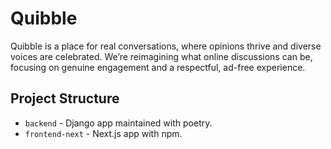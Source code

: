 # Quibble

Quibble is a place for real conversations, where opinions thrive and diverse voices are celebrated. We’re reimagining what online discussions can be, focusing on genuine engagement and a respectful, ad-free experience.

## Project Structure

- `backend` - Django app maintained with poetry.
- `frontend-next` - Next.js app with npm.
